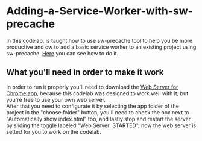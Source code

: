 # Adding-a-Service-Worker-with-sw-precache

  In this codelab, is taught how to use sw-precache tool to help you be more productive and ow to add a basic service worker to an existing project using sw-precache.
  [Here](https://codelabs.developers.google.com/codelabs/sw-precache/index.html?index=..%2F..%2Findex#0)
  you can see how to do it.</br>

## What you'll need in order to make it work
  In order to run it properly you'll need to download the [Web Server for Chrome app](https://chrome.google.com/webstore/detail/web-server-for-chrome/ofhbbkphhbklhfoeikjpcbhemlocgigb),
  because this codelab was designed to work well with it, but you're free to use your own web server.</br>
  After that you need to configurate it by selecting the app folder of the project in the  "choose folder" button,
  you'll need to check the box next to "Automatically show index.html" too,
  and lastly stop and restart the server by sliding the toggle labeled "Web Server: STARTED",
  now the web server is setted for you to work on the codelab.</br>
  
